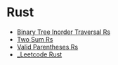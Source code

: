 # Rust

- [Binary Tree Inorder Traversal Rs](binary-tree-inorder-traversal-rs.md)
- [Two Sum Rs](two-sum-rs.md)
- [Valid Parentheses Rs](valid-parentheses-rs.md)
- [_Leetcode Rust](_leetcode-rust.md)

